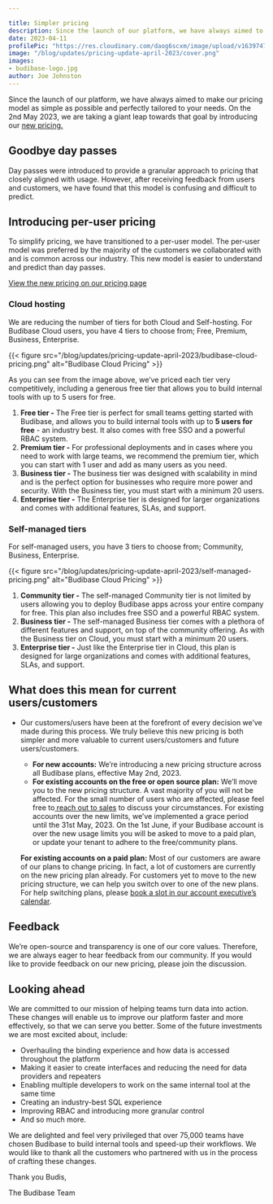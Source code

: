 ```yaml
---

title: Simpler pricing
description: Since the launch of our platform, we have always aimed to make our pricing model as simple as possible and perfectly tailored to your needs. On the 1st May 2023, we are taking a giant leap towards that goal by introducing our new pricing.
date: 2023-04-11
profilePic: "https://res.cloudinary.com/daog6scxm/image/upload/v1639747995/cms/joe_illustration_gray_bg_e97wdl.jpg"
image: "/blog/updates/pricing-update-april-2023/cover.png"
images:
- budibase-logo.jpg
author: Joe Johnston
---
```


Since the launch of our platform, we have always aimed to make our pricing model as simple as possible and perfectly tailored to your needs. On the 2nd May 2023, we are taking a giant leap towards that goal by introducing our [new pricing.](https://budibase.com/pricing)

## Goodbye day passes

Day passes were introduced to provide a granular approach to pricing that closely aligned with usage. However, after receiving feedback from users and customers, we have found that this model is confusing and difficult to predict.

## Introducing per-user pricing

To simplify pricing, we have transitioned to a per-user model. The per-user model was preferred by the majority of the customers we collaborated with and is common across our industry. This new model is easier to understand and predict than day passes.

[View the new pricing on our pricing page](https://budibase.com/pricing)

### Cloud hosting

We are reducing the number of tiers for both Cloud and Self-hosting. For Budibase Cloud users, you have 4 tiers to choose from; Free, Premium, Business, Enterprise.

{{< figure src="/blog/updates/pricing-update-april-2023/budibase-cloud-pricing.png" alt="Budibase Cloud Pricing" >}}

As you can see from the image above, we’ve priced each tier very competitively, including a generous free tier that allows you to build internal tools with up to 5 users for free.

1. **Free tier -** The Free tier is perfect for small teams getting started with Budibase, and allows you to build internal tools with up to **5 users for free** - an industry best. It also comes with free SSO and a powerful RBAC system.
2. **Premium tier -** For professional deployments and in cases where you need to work with large teams, we recommend the premium tier, which you can start with 1 user and add as many users as you need.
3. **Business tier -** The business tier was designed with scalability in mind and is the perfect option for businesses who require more power and security. With the Business tier, you must start with a minimum 20 users.
4. **Enterprise tier -** The Enterprise tier is designed for larger organizations and comes with additional features, SLAs, and support.

### Self-managed tiers

For self-managed users, you have 3 tiers to choose from; Community, Business, Enterprise.

{{< figure src="/blog/updates/pricing-update-april-2023/self-managed-pricing.png" alt="Budibase Cloud Pricing" >}}

1. **Community tier -** The self-managed Community tier is not limited by users allowing you to deploy Budibase apps across your entire company for free. This plan also includes free SSO and a powerful RBAC system.
2. **Business tier -** The self-managed Business tier comes with a plethora of different features and support, on top of the community offering. As with the Business tier on Cloud, you must start with a minimum 20 users.
3. **Enterprise tier -** Just like the Enterprise tier in Cloud, this plan is designed for large organizations and comes with additional features, SLAs, and support.

## What does this mean for current users/customers

- Our customers/users have been at the forefront of every decision we’ve made during this process. We truly believe this new pricing is both simpler and more valuable to current users/customers and future users/customers.

  - **For new accounts:** We’re introducing a new pricing structure across all Budibase plans, effective May 2nd, 2023.
  - **For existing accounts on the free or open source plan:** We’ll move you to the new pricing structure. A vast majority of you will not be affected. For the small number of users who are affected, please feel free to[ reach out to sales](https://budibase.com/contact) to discuss your circumstances. For existing accounts over the new limits, we’ve implemented a grace period until the 31st May, 2023. On the 1st June, if your Budibase account is over the new usage limits you will be asked to move to a paid plan, or update your tenant to adhere to the free/community plans.

  **For existing accounts on a paid plan:** Most of our customers are aware of our plans to change pricing. In fact, a lot of customers are currently on the new pricing plan already. For customers yet to move to the new pricing structure, we can help you switch over to one of the new plans. For help switching plans, please [book a slot in our account executive’s calendar](https://meetings-eu1.hubspot.com/joe-moss). 

## Feedback

We’re open-source and transparency is one of our core values. Therefore, we are always eager to hear feedback from our community. If you would like to provide feedback on our new pricing, please join the discussion.

## Looking ahead

We are committed to our mission of helping teams turn data into action. These changes will enable us to improve our platform faster and more effectively, so that we can serve you better. Some of the future investments we are most excited about, include:

- Overhauling the binding experience and how data is accessed throughout the platform
- Making it easier to create interfaces and reducing the need for data providers and repeaters
- Enabling multiple developers to work on the same internal tool at the same time
- Creating an industry-best SQL experience
- Improving RBAC and introducing more granular control
- And so much more.

We are delighted and feel very privileged that over 75,000 teams have chosen Budibase to build internal tools and speed-up their workflows. We would like to thank all the customers who partnered with us in the process of crafting these changes.

Thank you Budis,

The Budibase Team